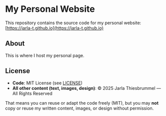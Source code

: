 # My Personal Website

This repository contains the source code for my personal website:  
[https://jarla-t.github.io](https://jarla-t.github.io)

## About
This is where I host my personal page.  

## License
- **Code**: MIT License (see [LICENSE](./LICENSE))  
- **All other content (text, images, design)**: © 2025 Jarla Thiesbrummel — All Rights Reserved  

That means you can reuse or adapt the code freely (MIT), but you may **not** copy or reuse my written content, images, or design without permission.
